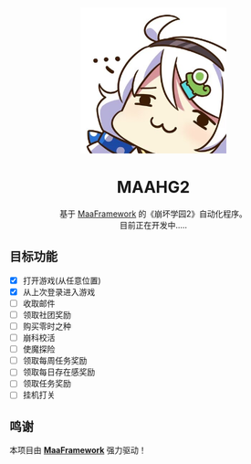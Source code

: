 <!-- markdownlint-disable MD033 MD041 -->
<p align="center">
  <img alt="LOGO" src="images/MAAHG2_logo.jpg" width="256" height="256" />
</p>

<div align="center">

# MAAHG2

基于 [MaaFramework](https://github.com/MaaXYZ/MaaFramework) 的《崩坏学园2》自动化程序。  
目前正在开发中.....
</div>

## 目标功能
- [X] 打开游戏(从任意位置)
- [X] 从上次登录进入游戏
- [ ] 收取邮件
- [ ] 领取社团奖励
- [ ] 购买零时之种
- [ ] 崩科校活
- [ ] 使魔探险
- [ ] 领取每周任务奖励
- [ ] 领取每日存在感奖励
- [ ] 领取任务奖励
- [ ] 挂机打关

## 鸣谢

本项目由 **[MaaFramework](https://github.com/MaaXYZ/MaaFramework)** 强力驱动！
